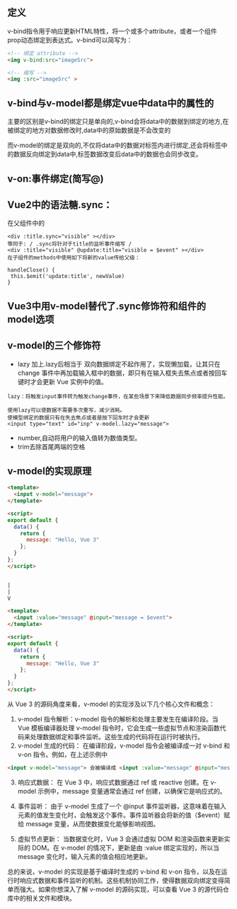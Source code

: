 ## 定义
v-bind指令用于响应更新HTML特性，将一个或多个attribute，或者一个组件prop动态绑定到表达式。v-bind可以简写为：
```html
<!-- 绑定 attribute -->
<img v-bind:src="imageSrc">

<!-- 缩写 -->
<img :src="imageSrc" >
```

## v-bind与v-model都是绑定vue中data中的属性的
主要的区别是v-bind的绑定只是单向的,v-bind会将data中的数据到绑定的地方,在被绑定的地方对数据修改时,data中的原始数据是不会改变的

而v-model的绑定是双向的,不仅将data中的数据对标签内进行绑定,还会将标签中的数据反向绑定到data中,标签数据改变后data中的数据也会同步改变。

## v-on:事件绑定(简写@)

## Vue2中的语法糖.sync：
在父组件中的
```
<div :title.sync="visible" ></div>
等同于: / .sync将针对于title的监听事件缩写 /
<div :title="visible" @update:title="visible = $event" ></div>
在子组件的methods中使用如下将新的value传给父级：

handleClose() {
 this.$emit('update:title', newValue)
}
```

## Vue3中用v-model替代了.sync修饰符和组件的model选项 

## v-model的三个修饰符 
- lazy 加上.lazy后相当于 双向数据绑定不起作用了，实现懒加载，让其只在 change 事件中再加载输入框中的数据，即只有在输入框失去焦点或者按回车键时才会更新 Vue 实例中的值。
```
lazy：将触发input事件转为触发change事件，在某些场景下来降低数据同步频率提升性能。

使用lazy可以使数据不需要多次重写，减少消耗。
使模型绑定的数据只有在失去焦点或者是按下回车时才会更新
<input type="text" id="inp" v-model.lazy="message">
```
- number,自动将用户的输入值转为数值类型。
- trim去除首尾两端的空格

## v-model的实现原理
```html
<template>
  <input v-model="message">
</template>

<script>
export default {
  data() {
    return {
      message: "Hello, Vue 3"
    };
  }
};
</script>


|
|
V

<template>
  <input :value="message" @input="message = $event">
</template>

<script>
export default {
  data() {
    return {
      message: "Hello, Vue 3"
    };
  }
};
</script>
```
从 Vue 3 的源码角度来看，v-model 的实现涉及以下几个核心文件和概念：
1. v-model 指令解析：v-model 指令的解析和处理主要发生在编译阶段。当 Vue 模板编译器处理 v-model 指令时，它会生成一些虚拟节点和渲染函数代码来处理数据绑定和事件监听。这些生成的代码将在运行时被执行。
2. v-model 生成的代码： 在编译阶段，v-model 指令会被编译成一对 v-bind 和 v-on 指令。例如，在上述示例中
```html
<input v-model="message"> 会被编译成 <input :value="message" @input="message = $event">
```

3. 响应式数据： 在 Vue 3 中，响应式数据通过 ref 或 reactive 创建。在 v-model 示例中，message 变量通常会通过 ref 创建，以确保它是响应式的。
4. 事件监听： 由于 v-model 生成了一个 @input 事件监听器，这意味着在输入元素的值发生变化时，会触发这个事件。事件监听器会将新的值（$event）赋给 message 变量，从而使数据变化能够影响视图。

5. 虚拟节点更新： 当数据变化时，Vue 3 会通过虚拟 DOM 和渲染函数来更新实际的 DOM。在 v-model 的情况下，更新是由 :value 绑定实现的，所以当 message 变化时，输入元素的值会相应地更新。

总的来说，v-model 的实现是基于编译时生成的 v-bind 和 v-on 指令，以及在运行时响应式数据和事件监听的机制。这些机制协同工作，使得数据双向绑定变得简单而强大。如果你想深入了解 v-model 的源码实现，可以查看 Vue 3 的源代码仓库中的相关文件和模块。